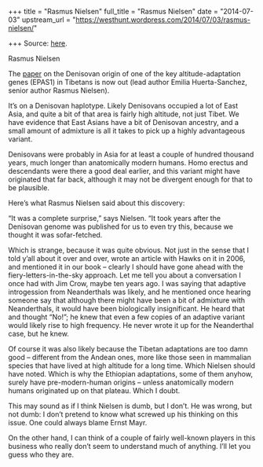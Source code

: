 +++
title = "Rasmus Nielsen"
full_title = "Rasmus Nielsen"
date = "2014-07-03"
upstream_url = "https://westhunt.wordpress.com/2014/07/03/rasmus-nielsen/"

+++
Source: [here](https://westhunt.wordpress.com/2014/07/03/rasmus-nielsen/).

Rasmus Nielsen

The
[paper](http://www.nature.com.ezproxy.lib.utah.edu/nature/journal/vaop/ncurrent/full/nature13408.html)
on the Denisovan origin of one of the key altitude-adaptation genes
(EPAS1) in Tibetans is now out (lead author Emilia Huerta-Sanchez,
senior author Rasmus Nielsen).

It’s on a Denisovan haplotype.  Likely Denisovans occupied a lot of
East Asia, and quite a bit of that area is fairly high altitude, not
just Tibet. We have evidence that East Asians have a bit of Denisovan
ancestry, and a small amount of admixture is all it takes to pick up a
highly advantageous variant.

Denisovans were probably in Asia for at least a couple of hundred
thousand years, much longer than anatomically modern humans. Homo
erectus and descendants were there a good deal earlier, and this variant
might have originated that far back, although it may not be divergent
enough for that to be plausible.

Here’s what Rasmus Nielsen said about this discovery:

“It was a complete surprise,” says Nielsen. “It took years after the
Denisovan genome was published for us to even try this, because we
thought it was sofar-fetched.

Which is strange, because it was quite obvious. Not just in the sense
that I told y’all about it over and over, wrote an article with Hawks on
it in 2006, and mentioned it in our book – clearly I should have gone
ahead with the fiery-letters-in-the-sky approach. Let me tell you about
a conversation I once had with Jim Crow, maybe ten years ago. I was
saying that adaptive introgession from Neanderthals was likely, and he
mentioned once hearing someone say that although there might have been a
bit of admixture with Neanderthals, it would have been biologically
insignificant. He heard that and thought “No!”; he knew that even a few
copies of an adaptive variant would likely rise to high frequency. He
never wrote it up for the Neanderthal case, but he knew.

Of course it was also likely because the Tibetan adaptations are too
damn good – different from the Andean ones, more like those seen in
mammalian species that have lived at high altitude for a long time.
Which Nielsen should have noted. Which is why the Ethiopian adaptations,
some of them anyhow, surely have pre-modern-human origins – unless
anatomically modern humans originated up on that plateau. Which I
doubt.

This may sound as if I think Nielsen is dumb, but I don’t. He was
wrong, but not dumb: I don’t pretend to know what screwed up his
thinking on this issue. One could always blame Ernst Mayr.

On the other hand, I can think of a couple of fairly well-known players
in this business who really don’t seem to understand much of anything.
I’ll let you guess who they are.











